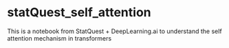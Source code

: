 # statQuest_self_attention
This is a notebook from StatQuest + DeepLearning.ai to understand the self attention mechanism in  transformers
